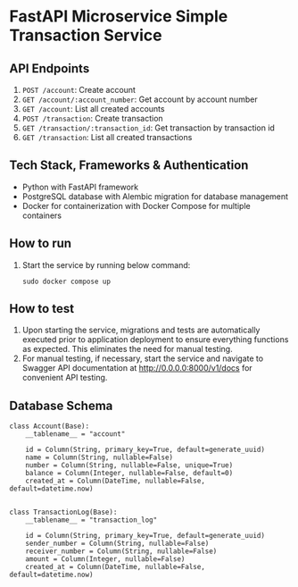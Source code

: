 # FastAPI Microservice Simple Transaction Service


## API Endpoints

1. `POST /account`: Create account
2. `GET /account/:account_number`: Get account by account number
3. `GET /account`: List all created accounts
4. `POST /transaction`: Create transaction
5. `GET /transaction/:transaction_id`: Get transaction by transaction id
6. `GET /transaction`: List all created transactions


## Tech Stack, Frameworks & Authentication

- Python with FastAPI framework
- PostgreSQL database with Alembic migration for database management
- Docker for containerization with Docker Compose for multiple containers


## How to run

1.  Start the service by running below command:
    ```
    sudo docker compose up
    ```


## How to test

1. Upon starting the service, migrations and tests are automatically executed prior to application deployment to ensure everything functions as expected. This eliminates the need for manual testing.
2. For manual testing, if necessary, start the service and navigate to Swagger API documentation at http://0.0.0.0:8000/v1/docs for convenient API testing.


## Database Schema

```
class Account(Base):
    __tablename__ = "account"

    id = Column(String, primary_key=True, default=generate_uuid)
    name = Column(String, nullable=False)
    number = Column(String, nullable=False, unique=True)
    balance = Column(Integer, nullable=False, default=0)
    created_at = Column(DateTime, nullable=False, default=datetime.now)


class TransactionLog(Base):
    __tablename__ = "transaction_log"

    id = Column(String, primary_key=True, default=generate_uuid)
    sender_number = Column(String, nullable=False)
    receiver_number = Column(String, nullable=False)
    amount = Column(Integer, nullable=False)
    created_at = Column(DateTime, nullable=False, default=datetime.now)
```
